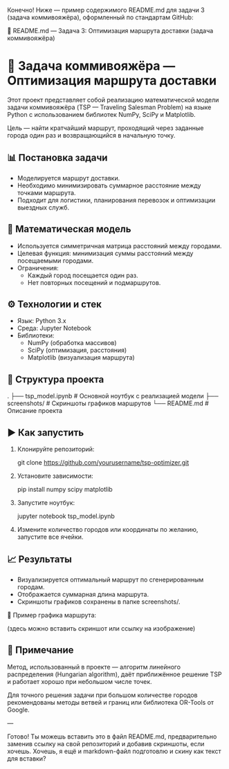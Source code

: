 Конечно! Ниже — пример содержимого README.md для задачи 3 (задача коммивояжёра), оформленный по стандартам GitHub:

📌 README.md — Задача 3: Оптимизация маршрута доставки (задача коммивояжёра)

# 🚚 Задача коммивояжёра — Оптимизация маршрута доставки

Этот проект представляет собой реализацию математической модели задачи коммивояжёра (TSP — Traveling Salesman Problem) на языке Python с использованием библиотек NumPy, SciPy и Matplotlib.

Цель — найти кратчайший маршрут, проходящий через заданные города один раз и возвращающийся в начальную точку.

## 📊 Постановка задачи

- Моделируется маршрут доставки.
- Необходимо минимизировать суммарное расстояние между точками маршрута.
- Подходит для логистики, планирования перевозок и оптимизации выездных служб.

## 📐 Математическая модель

- Используется симметричная матрица расстояний между городами.
- Целевая функция: минимизация суммы расстояний между посещаемыми городами.
- Ограничения:
  - Каждый город посещается один раз.
  - Нет повторных посещений и подмаршрутов.

## ⚙️ Технологии и стек

- Язык: Python 3.x
- Среда: Jupyter Notebook
- Библиотеки:
  - NumPy (обработка массивов)
  - SciPy (оптимизация, расстояния)
  - Matplotlib (визуализация маршрута)

## 📁 Структура проекта

.
├── tsp_model.ipynb         # Основной ноутбук с реализацией модели
├── screenshots/            # Скриншоты графиков маршрутов
└── README.md               # Описание проекта

## ▶️ Как запустить

1. Клонируйте репозиторий:

   git clone https://github.com/yourusername/tsp-optimizer.git

2. Установите зависимости:

   pip install numpy scipy matplotlib

3. Запустите ноутбук:

   jupyter notebook tsp_model.ipynb

4. Измените количество городов или координаты по желанию, запустите все ячейки.

## 📈 Результаты

- Визуализируется оптимальный маршрут по сгенерированным городам.
- Отображается суммарная длина маршрута.
- Скриншоты графиков сохранены в папке screenshots/.

📸 Пример графика маршрута:

(здесь можно вставить скриншот или ссылку на изображение)

## 📌 Примечание

Метод, использованный в проекте — алгоритм линейного распределения (Hungarian algorithm), даёт приближённое решение TSP и работает хорошо при небольшом числе точек.

Для точного решения задачи при большом количестве городов рекомендованы методы ветвей и границ или библиотека OR-Tools от Google.

—

Готово! Ты можешь вставить это в файл README.md, предварительно заменив ссылку на свой репозиторий и добавив скриншоты, если хочешь. Хочешь, я ещё и markdown-файл подготовлю и скину как текст для вставки?
